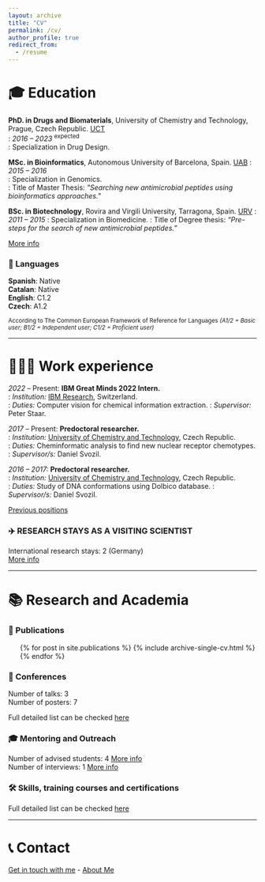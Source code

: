 ```yaml
---
layout: archive
title: "CV"
permalink: /cv/
author_profile: true
redirect_from:
  - /resume
---
```



‍🎓 Education
=======
**PhD. in Drugs and Biomaterials**, University of Chemistry and Technology, Prague, Czech Republic. [UCT](https://www.vscht.cz)  
:   *2016 – 2023* <sup>expected</sup>  
:   Specialization in Drug Design.  
  
**MSc. in Bioinformatics**, Autonomous University of Barcelona, Spain. [UAB](http://mscbioinformatics.uab.cat/base/base3.asp?sitio=msbioinformaticsen)
:   *2015 – 2016*	  
:   Specialization in Genomics.  
:   Title of Master Thesis: _"Searching new antimicrobial peptides using bioinformatics approaches."_  

**BSc. in Biotechnology**, Rovira and Virgili University, Tarragona, Spain. [URV](https://www.urv.cat/ca/estudis/graus/oferta/plans/ciencies/biotecnologia-grau/)
:   *2011 – 2015* 
:   Specialization in Biomedicine. 
:   Title of Degree thesis: _“Pre-steps for the search of new antimicrobial peptides.”_

[More info](https://iagea.github.io/education/) 

### 💬 Languages

**Spanish**: Native <br>
**Catalan**: Native <br>
**English**: C1.2 <br>
**Czech**: A1.2 <br>

<sup>According to The Common European Framework of Reference for Languages *(A1/2 = Basic user; B1/2 = Independent user; C1/2 = Proficient user)* </sup> 

---

👩🏼‍💻 Work experience
=======
_2022_ – Present:	**IBM Great Minds 2022 Intern.**  
:   *Institution:* [IBM Research](https://www.zurich.ibm.com/), Switzerland.  
:   *Duties:* Computer vision for chemical information extraction.
:   *Supervisor:* Peter Staar. 

_2017_ – Present:	**Predoctoral researcher.**  
:   *Institution:* [University of Chemistry and Technology](https://www.vscht.cz), Czech Republic.  
:   *Duties:* Cheminformatic analysis to find new nuclear receptor chemotypes.
:   *Supervisor/s:* Daniel Svozil. 

_2016 – 2017:_ **Predoctoral researcher.**  
:   *Institution:* [University of Chemistry and Technology](https://www.vscht.cz), Czech Republic.  
:   *Duties:* Study of DNA conformations using Dolbico database. 
:   *Supervisor/s:* Daniel Svozil.

[Previous positions](https://iagea.github.io/jobs/)  

### ✈️ RESEARCH STAYS AS A VISITING SCIENTIST
International research stays: 2 (Germany)  
[More info](https://iagea.github.io/jobs/) 

---

📚 Research and Academia
======

### 📄 Publications
  <ul>{% for post in site.publications %}
    {% include archive-single-cv.html %}
  {% endfor %}</ul>
  
### 🎤 Conferences

Number of talks: 3  
Number of posters: 7   

Full detailed list can be checked [here](https://iagea.github.io/talks/)  

### 🎓 Mentoring and Outreach

Number of advised students: 4 [More info](https://iagea.github.io/teaching/supervision)      
Number of interviews: 1 [More info](https://iagea.github.io/media/)  

### 🛠 Skills, training courses and certifications

Full detailed list can be checked [here](https://iagea.github.io/skills-certifications/)

---

📞 Contact
======

[Get in touch with me](https://iagea.github.io/contact) - [About Me](https://iagea.github.io/) 

